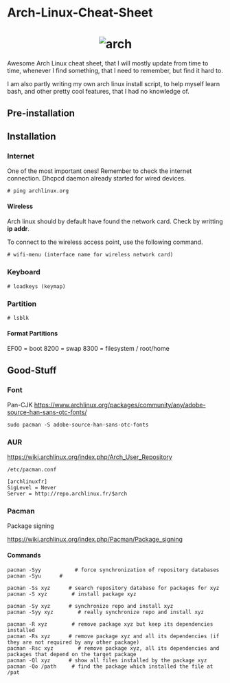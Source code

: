 # Arch-Linux-Cheat-Sheet

<h1 align="center">
	<img src="https://www.archlinux.org/static/logos/archlinux-logo-dark-90dpi.ebdee92a15b3.png" alt="arch">
</h1>

Awesome Arch Linux cheat sheet, that I will mostly update from time to time, whenever I find something, that I need to remember, but find it hard to. 

I am also partly writing my own arch linux install script, to help myself learn bash, and other pretty cool features, that I had no knowledge of. 

## Pre-installation
## Installation

### Internet
One of the most important ones! Remember to check the internet connection. Dhcpcd daemon already started for wired devices.

```
# ping archlinux.org
``` 
#### Wireless
Arch linux should by default have found the network card. Check by writting **ip addr**.

To connect to the wireless access point, use the following command.
```
# wifi-menu (interface name for wireless network card)
```
### Keyboard
```
# loadkeys (keymap)
```
### Partition
```
# lsblk
```
#### Format Partitions
EF00 = boot
8200 = swap
8300 = filesystem / root/home

## Good-Stuff

### Font
Pan-CJK 
https://www.archlinux.org/packages/community/any/adobe-source-han-sans-otc-fonts/

`sudo pacman -S adobe-source-han-sans-otc-fonts `

### AUR
https://wiki.archlinux.org/index.php/Arch_User_Repository

``` 
/etc/pacman.conf

[archlinuxfr]
SigLevel = Never
Server = http://repo.archlinux.fr/$arch 
```
### Pacman
Package signing

https://wiki.archlinux.org/index.php/Pacman/Package_signing

#### Commands

```
pacman -Syy      	  # force synchronization of repository databases
pacman -Syu		 # 

pacman -Ss xyz   	# search repository database for packages for xyz
pacman -S xyz    	 # install package xyz

pacman -Sy xyz   	# synchronize repo and install xyz
pacman -Syy xyz        # really synchronize repo and install xyz

pacman -R xyz    	 # remove package xyz but keep its dependencies installed
pacman -Rs xyz   	# remove package xyz and all its dependencies (if they are not required by any other package)
pacman -Rsc xyz        # remove package xyz, all its dependencies and packages that depend on the target package
pacman -Ql xyz   	# show all files installed by the package xyz
pacman -Qo /path     # find the package which installed the file at /pat
```

